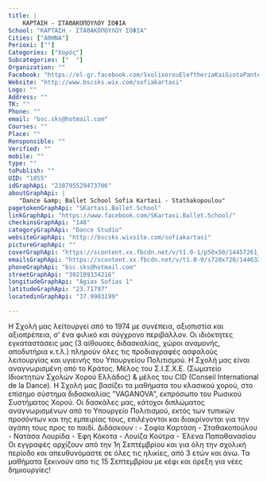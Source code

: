 ```yaml
---
title: |
    ΚΑΡΤΑΣΗ - ΣΤΑΘΑΚΟΠΟΥΛΟΥ ΣΟΦΙΑ
School: "ΚΑΡΤΑΣΗ - ΣΤΑΘΑΚΟΠΟΥΛΟΥ ΣΟΦΙΑ"
Cities: ["ΑΘΗΝΑ"]
Perioxi: [""]
Categories: ["Χορός"]
Subcategories: ["  "]
Organization: ""
Facebook: "https://el-gr.facebook.com/SxolixorouEleftheriaKaiGiotaPantelidaki/"
Website: "http://www.bscsks.wix.com/sofiakartasi"
Logo: ""
Address: ""
TK: ""
Phone: ""
email: "bsc.sks@hotmail.com"
Courses: ""
Place: ""
Rensponsible: ""
Verified: ""
mobile: ""
type: ""
toPublish: ""
UID: "1855"
idGraphApi: "238795529473706"
aboutGraphApi: | 
   "Dance &amp; Ballet School Sofia Kartasi - Stathakopoulou"
pagetokenGraphApi: "SKartasi.Ballet.School"
linkGraphApi: "https://www.facebook.com/SKartasi.Ballet.School/"
checkinsGraphApi: "148"
categoryGraphApi: "Dance Studio"
websiteGraphApi: "http://bscsks.wixsite.com/sofiakartasi"
pictureGraphApi: ""
coverGraphApi: "https://scontent.xx.fbcdn.net/v/t1.0-1/p50x50/14457261_1292523157434266_3071861740164595665_n.jpg?oh=37855585d2402a1e7d82b08f695f6bb0&amp;oe=5B01E3C7"
emailsGraphApi: "https://scontent.xx.fbcdn.net/v/t1.0-9/s720x720/14463243_1292533337433248_6614084507860727260_n.jpg?oh=9657c7c9397fb7b12285718d5547b3fa&amp;oe=5B342CEB"
phoneGraphApi: "bsc.sks@hotmail.com"
streetGraphApi: "302109334216"
longitudeGraphApi: "Agias Sofias 1"
latitudeGraphApi: "23.71797"
locatedinGraphApi: "37.9903199"

---
```


Η Σχολή μας λείτουργεί από το 1974 με συνέπεια, αξιοπιστία και αξιοπρέπεια, σ&#39; ένα φιλικό και σύγχρονο περιβάλλον. Οι ιδιόκτητες εγκαταστάσεις μας (3 αίθουσες διδασκαλίας, χώροι αναμονής, αποδυτήρια κ.τ.λ.) πληρούν όλες τις προδιαγραφές ασφαλούς λειτουργίας και υγιεινής του Υπουργείου Πολιτισμού. Η Σχολή μας είναι αναγνωρισμένη από το Κράτος. Μέλος του Σ.Ι.Σ.Χ.Ε. (Σωματείο Ιδιοκτητών Σχολών Χορού Ελλάδος) &amp; μέλος του CID (Conseil International de la Dance). Η Σχολή μας βασίζει τα μαθήματα του κλασικού χορού, στο επίσημο σύστημα διδασκαλίας &quot;VAGANOVA&quot;, εκπρόσωπο του Ρωσικού Συστήματος Χορού. Οι δασκάλες μας, κάτοχοι διπλώματος αναγνωρισμένων από το Υπουργείο Πολιτισμού, εκτός των τυπικών προσόντων και της εμπειρίας τους, επιλέγονται και διακρίνονται για την αγάπη τους προς το παιδί. Διδάσκουν : - Σοφία Καρτάση - Σταθακοπούλου - Νατάσα Λουρίδα - Έφη Κόκοτα - Λουίζα Κούτρα - Έλενα Παπαθανασίου Οι εγγραφές αρχίζουν από την 1η Σεπτέμβρίου και για όλη την σχολική περίοδο και απευθυνόμαστε σε όλες τις ηλικίες, από 3 ετών και άνω. Τα μαθήματα ξεκινούν απο τις 15 Σεπτεμβρίου με κέφι και όρεξη για νέες δημιουργίες!

